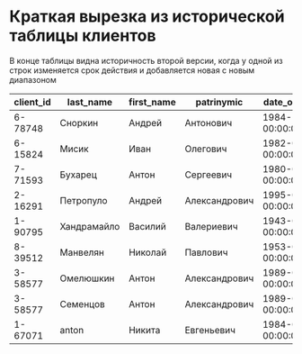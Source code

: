 # Краткая вырезка из исторической таблицы клиентов

В конце таблицы видна историчность второй версии, когда у одной из строк изменяется срок действия и добавляется новая с новым диапазоном

|client_id|last_name|first_name|patrinymic|date_of_birth|passport_num|passport_valid_to|phone|start_dt|end_dt|
|---------|---------|----------|----------|-------------|------------|-----------------|-----|--------|------|
|6-78748|Сноркин|Андрей|Антонович|1984-11-20 00:00:00.000|3602724796|2035-10-16 00:00:00.000|+79890926038|2022-02-05|9999-01-01|
|6-15824|Мисик|Иван|Олегович|1982-09-23 00:00:00.000|2415173943|2027-09-07 00:00:00.000|+79781630114|2022-02-05|9999-01-01|
|7-71593|Бухарец|Антон|Сергеевич|1980-03-12 00:00:00.000|7722740007|2039-05-16 00:00:00.000|+79249514649|2022-02-05|9999-01-01|
|2-16291|Петропуло|Андрей|Александрович|1995-06-14 00:00:00.000|6790274012|2025-01-10 00:00:00.000|+79614356238|2022-02-05|9999-01-01|
|1-90795|Хандрамайло|Василий|Валериевич|1943-06-01 00:00:00.000|2706157349|2038-02-05 00:00:00.000|+79446131842|2022-02-05|9999-01-01|
|8-39512|Манвелян|Николай|Павлович|1953-06-08 00:00:00.000|4221537287|2024-10-22 00:00:00.000|+79539068761|2022-02-05|9999-01-01|
|3-58577|Омелюшкин|Антон|Александрович|1989-08-27 00:00:00.000|5080911147|2030-07-16 00:00:00.000|+79869514150|2022-02-05|2022-02-05|
|3-58577|Семенцов|Антон|Александрович|1989-08-27 00:00:00.000|5080911147|2030-07-16 00:00:00.000|+79869514150|2022-02-05|9999-01-01|
|1-67071|anton|Никита|Евгеньевич|1984-02-22 00:00:00.000|5074120512|2036-07-25 00:00:00.000|+79599551193|2022-02-05|9999-01-01|
